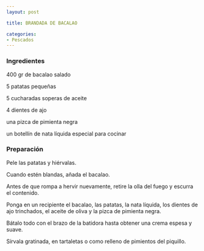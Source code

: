 ```yaml
---
layout: post

title: BRANDADA DE BACALAO

categories:
- Pescados
---
```

<h3>Ingredientes</h3>

400 gr de bacalao salado

5 patatas pequeñas

5 cucharadas soperas de aceite

4 dientes de ajo

una pizca de pimienta negra

un botellín de nata líquida especial para cocinar

<h3>Preparación</h3>

Pele las patatas y hiérvalas.

Cuando estén blandas, añada el bacalao.

Antes de que rompa a hervir nuevamente, retire la olla del fuego y escurra el contenido.

Ponga en un recipiente el bacalao, las patatas, la nata líquida, los dientes de ajo trinchados, el aceite de oliva y la pizca de pimienta negra.

Bátalo todo con el brazo de la batidora hasta obtener una crema espesa y suave.

Sírvala gratinada, en tartaletas o como relleno de pimientos del piquillo.